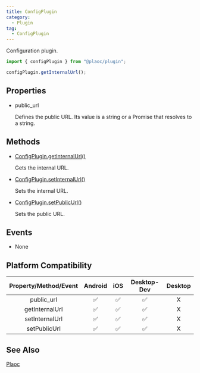 ```yaml
---
title: ConfigPlugin
category:
  - Plugin
tag:
  - ConfigPlugin
---
```


Configuration plugin.

```js
import { configPlugin } from "@plaoc/plugin";

configPlugin.getInternalUrl();
```

## Properties

- public_url

  Defines the public URL.
  Its value is a string or a Promise that resolves to a string.

## Methods  

- [ConfigPlugin.getInternalUrl()]()

  Gets the internal URL.

- [ConfigPlugin.setInternalUrl()]()

  Sets the internal URL.

- [ConfigPlugin.setPublicUrl()]()

  Sets the public URL.

## Events  

- None

## Platform Compatibility

| Property/Method/Event | Android | iOS | Desktop-Dev | Desktop |
|:---------------------:|:-------:|:---:|:-----------:|:-------:|
| public_url           | ✅      | ✅  | ✅          | X       |  
| getInternalUrl       | ✅      | ✅  | ✅          | X       |
| setInternalUrl       | ✅      | ✅  | ✅          | X       |
| setPublicUrl         | ✅      | ✅  | ✅          | X       |

## See Also

[Plaoc](../index.md)